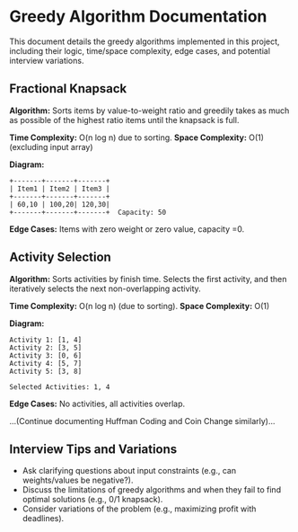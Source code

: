# Greedy Algorithm Documentation

This document details the greedy algorithms implemented in this project, including their logic, time/space complexity, edge cases, and potential interview variations.


## Fractional Knapsack

**Algorithm:** Sorts items by value-to-weight ratio and greedily takes as much as possible of the highest ratio items until the knapsack is full.

**Time Complexity:** O(n log n) due to sorting.
**Space Complexity:** O(1) (excluding input array)

**Diagram:**

```
+-------+-------+-------+
| Item1 | Item2 | Item3 |
+-------+-------+-------+
| 60,10 | 100,20| 120,30|
+-------+-------+-------+  Capacity: 50
```

**Edge Cases:**  Items with zero weight or zero value, capacity =0.

## Activity Selection

**Algorithm:** Sorts activities by finish time. Selects the first activity, and then iteratively selects the next non-overlapping activity.

**Time Complexity:** O(n log n) (due to sorting).
**Space Complexity:** O(1)

**Diagram:**

```
Activity 1: [1, 4]
Activity 2: [3, 5]
Activity 3: [0, 6]
Activity 4: [5, 7]
Activity 5: [3, 8]

Selected Activities: 1, 4
```

**Edge Cases:** No activities, all activities overlap.



...(Continue documenting Huffman Coding and Coin Change similarly)...


## Interview Tips and Variations

*   Ask clarifying questions about input constraints (e.g., can weights/values be negative?).
*   Discuss the limitations of greedy algorithms and when they fail to find optimal solutions (e.g., 0/1 knapsack).
*   Consider variations of the problem (e.g., maximizing profit with deadlines).